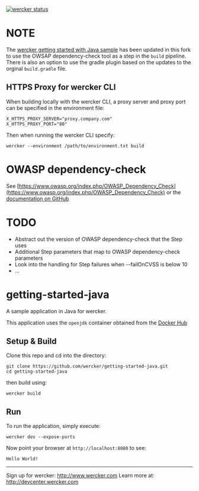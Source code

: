 [![wercker status](https://app.wercker.com/status/66210606b8d3610fd34e8ea8e82d2bf4/m/ "wercker status")](https://app.wercker.com/project/byKey/66210606b8d3610fd34e8ea8e82d2bf4)

# NOTE

The [wercker getting started with Java sample](https://github.com/wercker/getting-started-java) has been updated in this fork to use the OWSAP dependency-check tool as a step in the `build` pipeline. There is also an option to use the gradle plugin based on the updates to the orginal `build.gradle` file.

## HTTPS Proxy for wercker CLI

When building locally with the wercker CLI, a proxy server and proxy port can be specified in the environment file:

```
X_HTTPS_PROXY_SERVER="proxy.company.com"
X_HTTPS_PROXY_PORT="80"
```

Then when running the wercker CLI specify:

```
wercker --environment /path/to/environment.txt build
```

# OWASP dependency-check

See [https://www.owasp.org/index.php/OWASP_Dependency_Check](https://www.owasp.org/index.php/OWASP_Dependency_Check) or the [documentation on GitHub](https://jeremylong.github.io/DependencyCheck/)

# TODO

- Abstract out the version of OWASP dependency-check that the Step uses
- Additional Step parameters that map to OWASP dependency-check parameters
- Look into the handling for Step failures when --failOnCVSS is below 10
- ...

# getting-started-java

A sample application in Java for wercker.

This application uses the `openjdk` container obtained from the [Docker Hub](https://registry.hub.docker.com/_/openjdk/)

## Setup & Build
Clone this repo and cd into the directory:

```
git clone https://github.com/wercker/getting-started-java.git
cd getting-started-java
```

then build using:

```
wercker build
```

## Run
To run the application, simply execute:

```
wercker dev --expose-ports
```

Now point your browser at `http://localhost:8080` to see:
```
Hello World!
```

---
Sign up for wercker: http://www.wercker.com
Learn more at: http://devcenter.wercker.com
